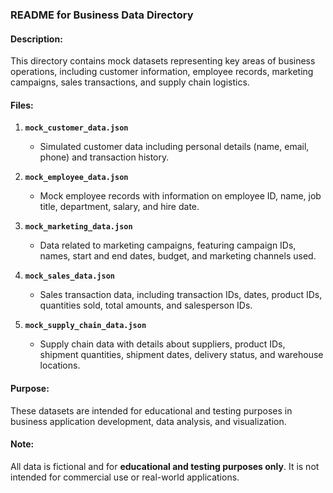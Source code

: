 ### **README for Business Data Directory**

#### **Description:**
This directory contains mock datasets representing key areas of business operations, including customer information, employee records, marketing campaigns, sales transactions, and supply chain logistics.

#### **Files:**

1. **`mock_customer_data.json`**
   - Simulated customer data including personal details (name, email, phone) and transaction history.

2. **`mock_employee_data.json`**
   - Mock employee records with information on employee ID, name, job title, department, salary, and hire date.

3. **`mock_marketing_data.json`**
   - Data related to marketing campaigns, featuring campaign IDs, names, start and end dates, budget, and marketing channels used.

4. **`mock_sales_data.json`**
   - Sales transaction data, including transaction IDs, dates, product IDs, quantities sold, total amounts, and salesperson IDs.

5. **`mock_supply_chain_data.json`**
   - Supply chain data with details about suppliers, product IDs, shipment quantities, shipment dates, delivery status, and warehouse locations.

#### **Purpose:**
These datasets are intended for educational and testing purposes in business application development, data analysis, and visualization.

#### **Note:**
All data is fictional and for **educational and testing purposes only**. It is not intended for commercial use or real-world applications.
